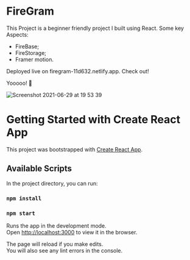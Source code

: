 # FireGram

This Project is a beginner friendly project I built using React. Some key Aspects:

- FireBase;
- FireStorage;
- Framer motion.

Deployed live on firegram-11d632.netlify.app. Check out!

Yooooo! 🚀

![Screenshot 2021-06-29 at 19 53 39](https://user-images.githubusercontent.com/68222437/123837890-087e4b80-d914-11eb-9d17-d379f8a4e8d4.png)

# Getting Started with Create React App

This project was bootstrapped with [Create React App](https://github.com/facebook/create-react-app).

## Available Scripts

In the project directory, you can run:

### `npm install`
### `npm start`

Runs the app in the development mode.\
Open [http://localhost:3000](http://localhost:3000) to view it in the browser.

The page will reload if you make edits.\
You will also see any lint errors in the console.
